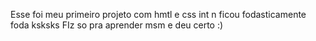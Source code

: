 Esse foi meu primeiro projeto com hmtl e css int n ficou fodasticamente foda ksksks
FIz so pra aprender msm e deu certo :)